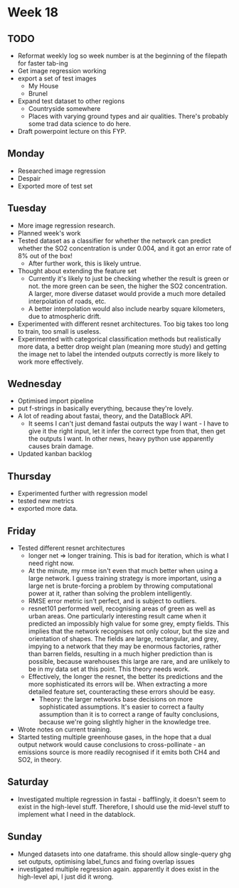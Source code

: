 # Week 18

## TODO
- Reformat weekly log so week number is at the beginning of the filepath for faster tab-ing 
- Get image regression working 
- export a set of test images
  - My House
  - Brunel 
- Expand test dataset to other regions
  - Countryside somewhere 
  - Places with varying ground types and air qualities. There's probably some trad data science to do here. 
- Draft powerpoint lecture on this FYP. 

## Monday
- Researched image regression 
- Despair
- Exported more of test set

## Tuesday 
- More image regression research. 
- Planned week's work
- Tested dataset as a classifier for whether the network can predict whether the SO2 concentration is under 0.004, and it got an error rate of 8% out of the box! 
  - After further work, this is likely untrue. 
- Thought about extending the feature set 
  - Currently it's likely to just be checking whether the result is green or not. the more green can be seen, the higher the SO2 concentration. A larger, more diverse dataset would provide a much more detailed interpolation of roads, etc.
  - A better interpolation would also include nearby square kilometers, due to atmospheric drift.
- Experimented with different resnet architectures. Too big takes too long to train, too small is useless. 
- Experimented with categorical classification methods but realistically more data, a better drop weight plan (meaning more study) and getting the image net to label the intended outputs correctly is more likely to work more effectively.

## Wednesday
- Optimised import pipeline
- put f-strings in basically everything, because they're lovely. 
- A lot of reading about fastai, theory, and the DataBlock API. 
  - It seems I can't just demand fastai outputs the way I want - I have to give it the right input, let it infer the correct type from that, then get the outputs I want. In other news, heavy python use apparently causes brain damage. 
- Updated kanban backlog 

## Thursday
- Experimented further with regression model 
- tested new metrics 
- exported more data. 

## Friday
- Tested different resnet architectures
  - longer net => longer training. This is bad for iteration, which is what I need right now. 
  - At the minute, my rmse isn't even that much better when using a large network. I guess training strategy is more important, using a large net is brute-forcing a problem by throwing computational power at it, rather than solving the problem intelligently. 
  - RMSE error metric isn't perfect, and is subject to outliers. 
  - resnet101 performed well, recognising areas of green as well as urban areas. One particularly interesting result came when it predicted an impossibly high value for some grey, empty fields. This implies that the network recognises not only colour, but the size and orientation of shapes. The fields are large, rectangular, and grey, impying to a network that they may be enormous factories, rather than barren fields, resulting in a much higher prediction than is possible, because warehouses this large are rare, and are unlikely to be in my data set at this point. This theory needs work.
  - Effectively, the longer the resnet, the better its predictions and the more sophisticated its errors will be. When extracting a more detailed feature set, counteracting these errors should be easy. 
    - Theory: the larger networks base decisions on more sophisticated assumptions. It's easier to correct a faulty assumption than it is to correct a range of faulty conclusions, because we're going slightly higher in the knowledge tree. 
- Wrote notes on current training.  
- Started testing multiple greenhouse gases, in the hope that a dual output network would cause conclusions to cross-pollinate - an emissions source is more readily recognised if it emits both CH4 and SO2, in theory.

## Saturday 
- Investigated multiple regression in fastai - bafflingly, it doesn't seem to exist in the high-level stuff. Therefore, I should use the mid-level stuff to implement what I need in the datablock.

## Sunday 
- Munged datasets into one dataframe. this should allow single-query ghg set outputs, optimising label\_funcs and fixing overlap issues
- investigated multiple regression again. apparently it does exist in the high-level api, I just did it wrong. 

